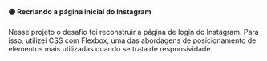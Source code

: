 #### :purple_circle: Recriando a página inicial do Instagram

Nesse projeto o desafio foi reconstruir a página de login do Instagram. Para isso, utilizei CSS com Flexbox, uma das abordagens de posicionamento de elementos mais utilizadas quando se trata de responsividade.
